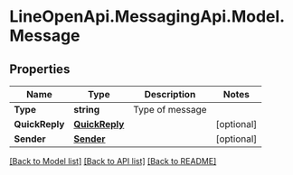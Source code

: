 # LineOpenApi.MessagingApi.Model.Message

## Properties

Name | Type | Description | Notes
------------ | ------------- | ------------- | -------------
**Type** | **string** | Type of message | 
**QuickReply** | [**QuickReply**](QuickReply.md) |  | [optional] 
**Sender** | [**Sender**](Sender.md) |  | [optional] 

[[Back to Model list]](../README.md#documentation-for-models) [[Back to API list]](../README.md#documentation-for-api-endpoints) [[Back to README]](../README.md)

